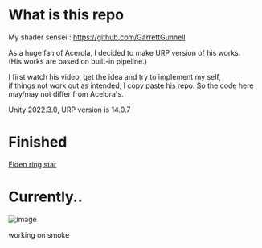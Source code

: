 # What is this repo

My shader sensei : https://github.com/GarrettGunnell

As a huge fan of Acerola, I decided to make URP version of his works.  
(His works are based on built-in pipeline.)

I first watch his video, get the idea and try to implement my self,    
if things not work out as intended, I copy paste his repo.
So the code here may/may not differ from Acelora's.

Unity 2022.3.0, URP version is 14.0.7

# Finished

[Elden ring star](https://www.youtube.com/watch?v=IMiiUEG-sLQ&t=313s)

# Currently..

![image](https://github.com/wkd2314/AcerolaURP/assets/25860861/a6f8f912-604b-4885-acd2-22c3b66bf9fb)

working on smoke
